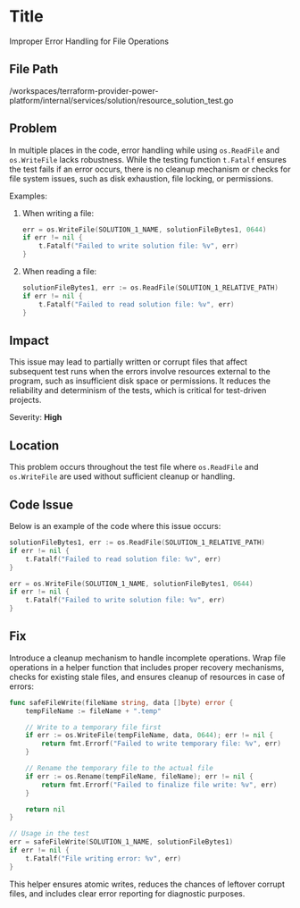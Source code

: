 # Title

Improper Error Handling for File Operations

## File Path

/workspaces/terraform-provider-power-platform/internal/services/solution/resource_solution_test.go

## Problem

In multiple places in the code, error handling while using `os.ReadFile` and `os.WriteFile` lacks robustness. While the testing function `t.Fatalf` ensures the test fails if an error occurs, there is no cleanup mechanism or checks for file system issues, such as disk exhaustion, file locking, or permissions. 

Examples:
1. When writing a file:
   ```go
   err = os.WriteFile(SOLUTION_1_NAME, solutionFileBytes1, 0644)
   if err != nil {
       t.Fatalf("Failed to write solution file: %v", err)
   }
   ```

2. When reading a file:
   ```go
   solutionFileBytes1, err := os.ReadFile(SOLUTION_1_RELATIVE_PATH)
   if err != nil {
       t.Fatalf("Failed to read solution file: %v", err)
   }
   ```

## Impact

This issue may lead to partially written or corrupt files that affect subsequent test runs when the errors involve resources external to the program, such as insufficient disk space or permissions. It reduces the reliability and determinism of the tests, which is critical for test-driven projects.

Severity: **High**

## Location

This problem occurs throughout the test file where `os.ReadFile` and `os.WriteFile` are used without sufficient cleanup or handling.

## Code Issue

Below is an example of the code where this issue occurs:

```go
solutionFileBytes1, err := os.ReadFile(SOLUTION_1_RELATIVE_PATH)
if err != nil {
    t.Fatalf("Failed to read solution file: %v", err)
}

err = os.WriteFile(SOLUTION_1_NAME, solutionFileBytes1, 0644)
if err != nil {
    t.Fatalf("Failed to write solution file: %v", err)
}
```

## Fix

Introduce a cleanup mechanism to handle incomplete operations. Wrap file operations in a helper function that includes proper recovery mechanisms, checks for existing stale files, and ensures cleanup of resources in case of errors:

```go
func safeFileWrite(fileName string, data []byte) error {
    tempFileName := fileName + ".temp"

    // Write to a temporary file first
    if err := os.WriteFile(tempFileName, data, 0644); err != nil {
        return fmt.Errorf("Failed to write temporary file: %v", err)
    }

    // Rename the temporary file to the actual file
    if err := os.Rename(tempFileName, fileName); err != nil {
        return fmt.Errorf("Failed to finalize file write: %v", err)
    }

    return nil
}

// Usage in the test
err = safeFileWrite(SOLUTION_1_NAME, solutionFileBytes1)
if err != nil {
    t.Fatalf("File writing error: %v", err)
}
```

This helper ensures atomic writes, reduces the chances of leftover corrupt files, and includes clear error reporting for diagnostic purposes.